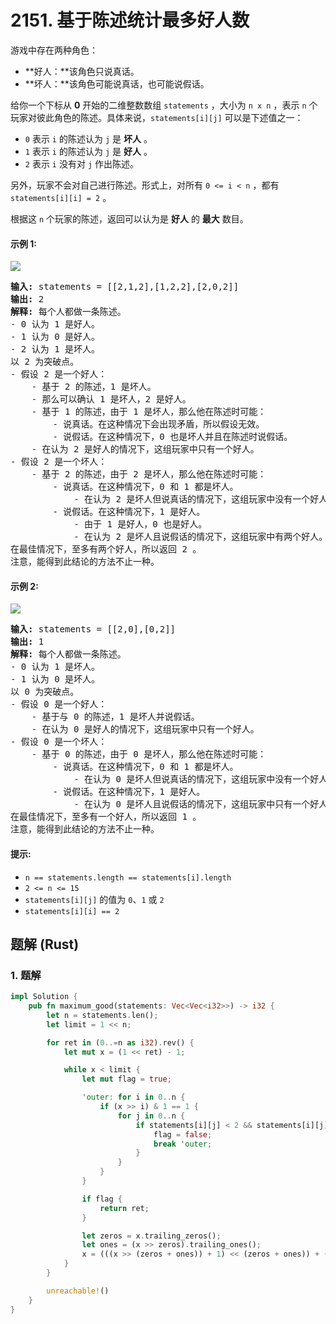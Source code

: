 # 2151. 基于陈述统计最多好人数
游戏中存在两种角色：

* **好人：**该角色只说真话。
* **坏人：**该角色可能说真话，也可能说假话。

给你一个下标从 **0** 开始的二维整数数组 `statements` ，大小为 `n x n` ，表示 `n` 个玩家对彼此角色的陈述。具体来说，`statements[i][j]` 可以是下述值之一：

* `0` 表示 `i` 的陈述认为 `j` 是 **坏人** 。
* `1` 表示 `i` 的陈述认为 `j` 是 **好人** 。
* `2` 表示 `i` 没有对 `j` 作出陈述。

另外，玩家不会对自己进行陈述。形式上，对所有 `0 <= i < n` ，都有 `statements[i][i] = 2` 。

根据这 `n` 个玩家的陈述，返回可以认为是 **好人** 的 **最大** 数目。

#### 示例 1:
![](https://assets.leetcode.com/uploads/2022/01/15/logic1.jpg)
<pre>
<strong>输入:</strong> statements = [[2,1,2],[1,2,2],[2,0,2]]
<strong>输出:</strong> 2
<strong>解释:</strong> 每个人都做一条陈述。
- 0 认为 1 是好人。
- 1 认为 0 是好人。
- 2 认为 1 是坏人。
以 2 为突破点。
- 假设 2 是一个好人：
    - 基于 2 的陈述，1 是坏人。
    - 那么可以确认 1 是坏人，2 是好人。
    - 基于 1 的陈述，由于 1 是坏人，那么他在陈述时可能：
        - 说真话。在这种情况下会出现矛盾，所以假设无效。
        - 说假话。在这种情况下，0 也是坏人并且在陈述时说假话。
    - 在认为 2 是好人的情况下，这组玩家中只有一个好人。
- 假设 2 是一个坏人：
    - 基于 2 的陈述，由于 2 是坏人，那么他在陈述时可能：
        - 说真话。在这种情况下，0 和 1 都是坏人。
            - 在认为 2 是坏人但说真话的情况下，这组玩家中没有一个好人。
        - 说假话。在这种情况下，1 是好人。
            - 由于 1 是好人，0 也是好人。
            - 在认为 2 是坏人且说假话的情况下，这组玩家中有两个好人。
在最佳情况下，至多有两个好人，所以返回 2 。
注意，能得到此结论的方法不止一种。
</pre>

#### 示例 2:
![](https://assets.leetcode.com/uploads/2022/01/15/logic2.jpg)
<pre>
<strong>输入:</strong> statements = [[2,0],[0,2]]
<strong>输出:</strong> 1
<strong>解释:</strong> 每个人都做一条陈述。
- 0 认为 1 是坏人。
- 1 认为 0 是坏人。
以 0 为突破点。
- 假设 0 是一个好人：
    - 基于与 0 的陈述，1 是坏人并说假话。
    - 在认为 0 是好人的情况下，这组玩家中只有一个好人。
- 假设 0 是一个坏人：
    - 基于 0 的陈述，由于 0 是坏人，那么他在陈述时可能：
        - 说真话。在这种情况下，0 和 1 都是坏人。
            - 在认为 0 是坏人但说真话的情况下，这组玩家中没有一个好人。
        - 说假话。在这种情况下，1 是好人。
            - 在认为 0 是坏人且说假话的情况下，这组玩家中只有一个好人。
在最佳情况下，至多有一个好人，所以返回 1 。
注意，能得到此结论的方法不止一种。
</pre>

#### 提示:
* `n == statements.length == statements[i].length`
* `2 <= n <= 15`
* `statements[i][j]` 的值为 `0`、`1` 或 `2`
* `statements[i][i] == 2`

## 题解 (Rust)

### 1. 题解
```Rust
impl Solution {
    pub fn maximum_good(statements: Vec<Vec<i32>>) -> i32 {
        let n = statements.len();
        let limit = 1 << n;

        for ret in (0..=n as i32).rev() {
            let mut x = (1 << ret) - 1;

            while x < limit {
                let mut flag = true;

                'outer: for i in 0..n {
                    if (x >> i) & 1 == 1 {
                        for j in 0..n {
                            if statements[i][j] < 2 && statements[i][j] != (x >> j) & 1 {
                                flag = false;
                                break 'outer;
                            }
                        }
                    }
                }

                if flag {
                    return ret;
                }

                let zeros = x.trailing_zeros();
                let ones = (x >> zeros).trailing_ones();
                x = (((x >> (zeros + ones)) + 1) << (zeros + ones)) + (1 << (ones - 1)) - 1;
            }
        }

        unreachable!()
    }
}
```

